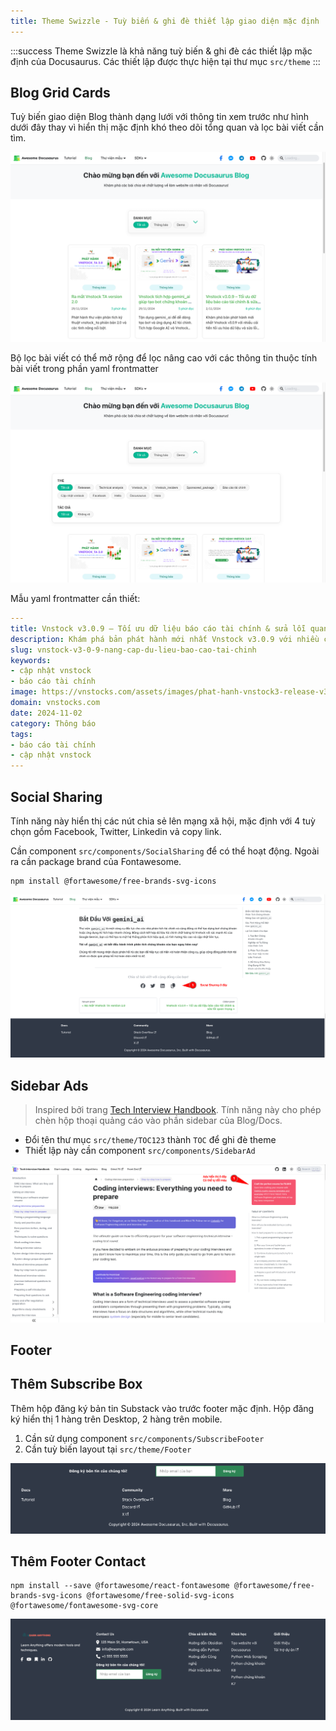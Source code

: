 ```yaml
---
title: Theme Swizzle - Tuỳ biến & ghi đè thiết lập giao diện mặc định
---
```


:::success
Theme Swizzle là khả năng tuỳ biến & ghi đè các thiết lập mặc định của Docusaurus. Các thiết lập được thực hiện tại thư mục `src/theme`
:::

## Blog Grid Cards

Tuỳ biến giao diện Blog thành dạng lưới với thông tin xem trước như hình dưới đây thay vì hiển thị mặc định khó theo dõi tổng quan và lọc bài viết cần tìm.

![](../../static/images/docusaurus_blog_cards_grid.png)

Bộ lọc bài viết có thể mở rộng để lọc nâng cao với các thông tin thuộc tính bài viết trong phần yaml frontmatter

![](../../static/images/docusaurus_advanced_filter.png)

Mẫu yaml frontmatter cần thiết:

```yaml
---
title: Vnstock v3.0.9 – Tối ưu dữ liệu báo cáo tài chính & sửa lỗi quan trọng
description: Khám phá bản phát hành mới nhất Vnstock v3.0.9 với nhiều cải tiến tối ưu hóa dữ liệu và sửa lỗi 404 quan trọng. Cập nhật ngay để trải nghiệm!
slug: vnstock-v3-0-9-nang-cap-du-lieu-bao-cao-tai-chinh
keywords:
- cập nhật vnstock
- báo cáo tài chính
image: https://vnstocks.com/assets/images/phat-hanh-vnstock3-release-v3-0-9-cd6b23b3d1d0dc11bc19bd43dfe4d246.png
domain: vnstocks.com
date: 2024-11-02
category: Thông báo
tags:
- báo cáo tài chính
- cập nhật vnstock
---
```

## Social Sharing

Tính năng này hiển thị các nút chia sẻ lên mạng xã hội, mặc định với 4 tuỳ chọn gồm Facebook, Twitter, Linkedin vả copy link.

Cần component `src/components/SocialSharing` để có thể hoạt động. Ngoài ra cần package brand của Fontawesome.

```
npm install @fortawesome/free-brands-svg-icons
```


![](../../static/images/docusaurus_social_sharing.png)
## Sidebar Ads

> Inspired bởi trang [Tech Interview Handbook](https://github.com/yangshun/tech-interview-handbook/tree/main/apps/website/src/theme/TOC). Tính năng này cho phép chèn hộp thoại quảng cáo vào phần sidebar của Blog/Docs.

- Đổi tên thư mục `src/theme/TOC123` thành `TOC` để ghi đè theme
- Thiết lập này cần component `src/components/SidebarAd`

![](../../static/images/docusaurus_sidebar_ads.png)

## Footer

## Thêm Subscribe Box

Thêm hộp đăng ký bản tin Substack vào trước footer mặc định. Hộp đăng ký hiển thị 1 hàng trên Desktop, 2 hàng trên mobile.

1. Cần sử dụng component `src/components/SubscribeFooter`
2. Cần tuỳ biến layout tại `src/theme/Footer`

![](../../static/images/Pasted%20image%2020241130035653.png)

## Thêm Footer Contact

```
npm install --save @fortawesome/react-fontawesome @fortawesome/free-brands-svg-icons @fortawesome/free-solid-svg-icons @fortawesome/fontawesome-svg-core
```

![](../../static/images/Pasted%20image%2020241130045542.png)